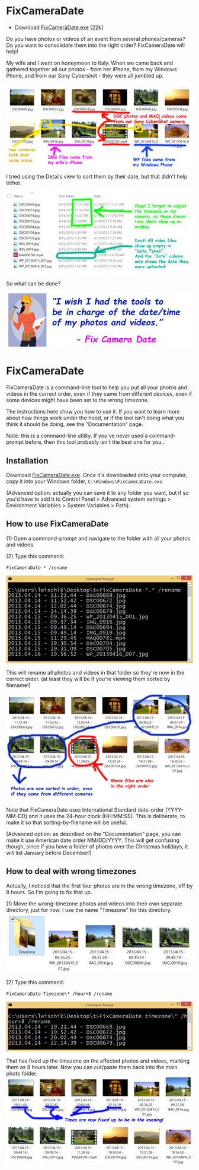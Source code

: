# FixCameraDate

* Download [FixCameraDate.exe](FixCameraDate.exe) [22k]

Do you have photos or videos of an event from several phones/cameras? Do you want to consolidate them into the right order? FixCameraDate will help!

 My wife and I went on honeymoon to Italy. When we came back and gathered together all our photos - from her iPhone, from my Windows Phone, and from our Sony Cybershot - they were all jumbled up.

![all jumbled up](readme1.png)

I tried using the Details view to sort them by their date, but that didn't help either.

![details view](readme2.png)

So what can be done?

![motivation](readme3.png)

# FixCameraDate

FixCameraDate is a command-line tool to help you put all your photos and videos in the correct order, even if they came from different devices, even if some devices might have been set to the wrong timezone.

 The instructions here show you how to use it. If you want to learn more about how things work under the hood, or if the tool isn't doing what you think it should be doing, see the "Documentation" page.

 Note: this is a command-line utility. If you've never used a command-prompt before, then this tool probably isn't the best one for you..


## Installation

Download [FixCameraDate.exe](FixCameraDate.exe). Once it's downloaded onto your computer, copy it into your Windows folder, `C:\Windows\FixCameraDate.exe`

 (Advanced option: actually you can save it to any folder you want, but if so you'd have to add it to Control Panel > Advanced system settings > Environment Variables > System Variables > Path).


## How to use FixCameraDate

(1) Open a command-prompt and navigate to the folder with all your photos and videos.

(2) Type this command:
```
FixCameraDate * /rename
```
![rename command](readme4.png)

This will rename all photos and videos in that folder so they're now in the correct order. (at least they will be if you're viewing them sorted by filename!)

![rename result](readme5.png)
 
Note that FixCameraDate uses International Standard date-order (YYYY-MM-DD) and it uses the 24-hour clock (HH:MM:SS). This is deliberate, to make it so that sorting-by-filename will be useful.

(Advanced option: as described on the "Documentation" page, you can make it use American date order MM/DD/YYYY. This will get confusing though, since if you have a folder of photos over the Christmas holidays, it will list January before December!)


## How to deal with wrong timezones

Actually, I noticed that the first four photos are in the wrong timezone, off by 8 hours. So I'm going to fix that up.

(1) Move the wrong-timezone photos and videos into their own separate directory, just for now. I use the name "Timezone" for this directory.
![timezone folder](readme6.png)

(2) Type this command:
```
FixCameraDate Timezone\* /hour+8 /rename
```
![timezone command](readme7.png)

That has fixed up the timezone on the affected photos and videos, marking them as 8 hours later. Now you can cut/paste them back into the main photo folder.
![timezone result](readme8.png)

